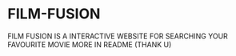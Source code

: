 # FILM-FUSION
FILM FUSION IS A INTERACTIVE WEBSITE FOR SEARCHING YOUR FAVOURITE MOVIE MORE IN README (THANK U)
